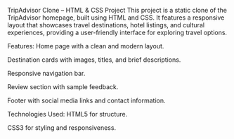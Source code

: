 TripAdvisor Clone – HTML & CSS Project
This project is a static clone of the TripAdvisor homepage, built using HTML and CSS. It features a responsive layout that showcases travel destinations, hotel listings, and cultural experiences, providing a user-friendly interface for exploring travel options.

Features:
Home page with a clean and modern layout.

Destination cards with images, titles, and brief descriptions.

Responsive navigation bar.

Review section with sample feedback.

Footer with social media links and contact information.

Technologies Used:
HTML5 for structure.

CSS3 for styling and responsiveness.
